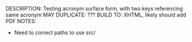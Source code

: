 DESCRIPTION: Testing acronym surface form, with two keys referencing same acronym
MAY DUPLICATE: ???
BUILD TO: XHTML, likely should add PDF
NOTES: 
* Need to correct paths to use src/